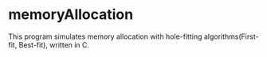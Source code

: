 # memoryAllocation
This program simulates memory allocation with hole-fitting algorithms(First-fit, Best-fit), written in C.
